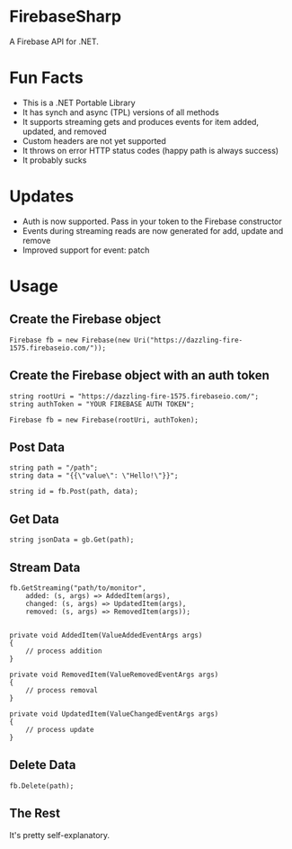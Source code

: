 FirebaseSharp
==============

A Firebase API for .NET.

# Fun Facts

- This is a .NET Portable Library
- It has synch and async (TPL) versions of all methods
- It supports streaming gets and produces events for item added, updated, and removed
- Custom headers are not yet supported
- It throws on error HTTP status codes  (happy path is always success)
- It probably sucks

# Updates

- Auth is now supported.  Pass in your token to the Firebase constructor
- Events during streaming reads are now generated for add, update and remove
- Improved support for event: patch

# Usage

## Create the Firebase object

    Firebase fb = new Firebase(new Uri("https://dazzling-fire-1575.firebaseio.com/"));

## Create the Firebase object with an auth token

    string rootUri = "https://dazzling-fire-1575.firebaseio.com/";
    string authToken = "YOUR FIREBASE AUTH TOKEN";
        
    Firebase fb = new Firebase(rootUri, authToken);

## Post Data

    string path = "/path";
    string data = "{{\"value\": \"Hello!\"}}";
        
    string id = fb.Post(path, data);
    
## Get Data

    string jsonData = gb.Get(path);
   
## Stream Data

    fb.GetStreaming("path/to/monitor", 
        added: (s, args) => AddedItem(args),
        changed: (s, args) => UpdatedItem(args),
        removed: (s, args) => RemovedItem(args));
                
                
    private void AddedItem(ValueAddedEventArgs args)
    {
        // process addition
    }
    
    private void RemovedItem(ValueRemovedEventArgs args)
    {
        // process removal
    }
    
    private void UpdatedItem(ValueChangedEventArgs args)
    {
        // process update
    }
    
## Delete Data

    fb.Delete(path);
   
## The Rest

It's pretty self-explanatory.


